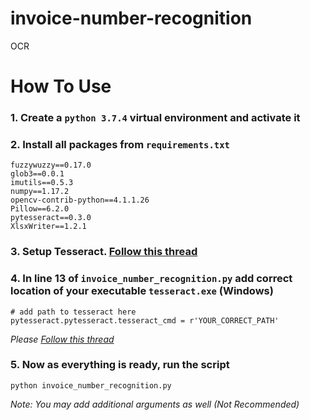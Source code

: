 # invoice-number-recognition
OCR

# How To Use

### 1. Create a `python 3.7.4`  virtual environment and activate it
### 2. Install all packages from `requirements.txt`
```
fuzzywuzzy==0.17.0
glob3==0.0.1
imutils==0.5.3
numpy==1.17.2
opencv-contrib-python==4.1.1.26
Pillow==6.2.0
pytesseract==0.3.0
XlsxWriter==1.2.1
```
### 3. Setup Tesseract. [Follow this thread](https://stackoverflow.com/questions/50951955/pytesseract-tesseractnotfound-error-tesseract-is-not-installed-or-its-not-i/#answer-53672281)
### 4. In line 13 of `invoice_number_recognition.py` add correct location of your executable `tesseract.exe` (Windows)
```
# add path to tesseract here
pytesseract.pytesseract.tesseract_cmd = r'YOUR_CORRECT_PATH'
```
*Please [Follow this thread](https://stackoverflow.com/questions/50951955/pytesseract-tesseractnotfound-error-tesseract-is-not-installed-or-its-not-i/#answer-53672281)*
### 5. Now as everything is ready, run the script
```
python invoice_number_recognition.py
```

*Note: You may add additional arguments as well (Not Recommended)*
